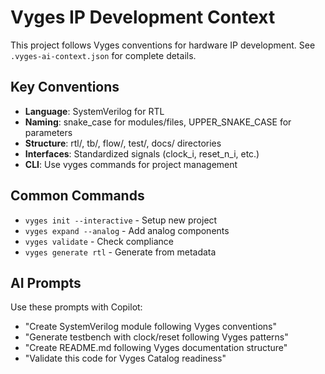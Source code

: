 # Vyges IP Development Context

This project follows Vyges conventions for hardware IP development. See `.vyges-ai-context.json` for complete details.

## Key Conventions
- **Language**: SystemVerilog for RTL
- **Naming**: snake_case for modules/files, UPPER_SNAKE_CASE for parameters
- **Structure**: rtl/, tb/, flow/, test/, docs/ directories
- **Interfaces**: Standardized signals (clock_i, reset_n_i, etc.)
- **CLI**: Use vyges commands for project management

## Common Commands
- `vyges init --interactive` - Setup new project
- `vyges expand --analog` - Add analog components
- `vyges validate` - Check compliance
- `vyges generate rtl` - Generate from metadata

## AI Prompts
Use these prompts with Copilot:
- "Create SystemVerilog module following Vyges conventions"
- "Generate testbench with clock/reset following Vyges patterns"
- "Create README.md following Vyges documentation structure"
- "Validate this code for Vyges Catalog readiness" 